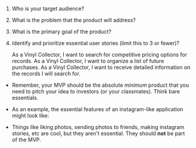 1. Who is your target audience?
  <!--Record Collector-->
2. What is the problem that the product will address? 
  <!--Organization of collections; Efficient and cost effective shopping-->
3. What is the primary goal of the product?
  <!--Buy records at lowest available cost and manage your collections-->
4. Identify and prioritize essential user stories (limit this to 3 or fewer)?

     As a Vinyl Collector, I want to search for competitive pricing options for records.
     As a Vinyl Collector, I want to organize a list of future purchases.
     As a Vinyl Collector, I want to receive detailed information on the records I will search for.

* Remember, your MVP should be the absolute *minimum* product that you need to pitch your idea to investors (or your classmates). Think bare essentials.

* As an example, the essential features of an instagram-like application might look like:

* Things like liking photos, sending photos to friends, making instagram stories, etc are cool, but they aren't essential. They should **not** be part of the MVP.